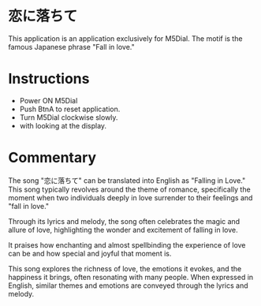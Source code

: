 # 恋に落ちて
This application is an application exclusively for M5Dial. 
The motif is the famous Japanese phrase "Fall in love."

# Instructions
- Power ON M5Dial
- Push BtnA to reset application.
- Turn M5Dial clockwise slowly.
- with looking at the display.

# Commentary
The song "恋に落ちて" can be translated into English as "Falling in Love." 
This song typically revolves around the theme of romance, 
specifically the moment when two individuals deeply in love surrender to their feelings and "fall in love."

Through its lyrics and melody, 
the song often celebrates the magic and allure of love, 
highlighting the wonder and excitement of falling in love. 

It praises how enchanting and almost spellbinding the experience of love can be and how special and joyful that moment is.

This song explores the richness of love, the emotions it evokes, and the happiness it brings, 
often resonating with many people. When expressed in English, similar themes and emotions are conveyed through the lyrics and melody.


